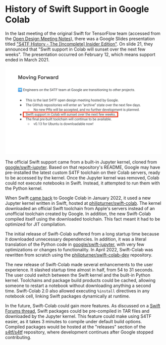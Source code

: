 # History of Swift Support in Google Colab

In the last meeting of the original Swift for TensorFlow team (accessed from the [Open Design Meeting Notes](https://docs.google.com/document/d/1Fm56p5rV1t2Euh6WLtBFKGqI43ozC3EIjReyLk-LCLU/edit)), there was a Google Slides presentation titled ["S4TF History - The [Incomplete] Insider Edition"](https://drive.google.com/file/d/1vxSIRq7KEmrFNAV_E0Wr7Pivn728Wcvs/view). On slide 21, they announced that "Swift support in Colab will sunset over the next few weeks". The presentation occurred on February 12, which means support ended in March 2021.


![Screenshot of the last official S4TF presentation, highlighting the statement indicating an end to Swift support on Colab](./ColabSupportSunsets.png)

The official Swift support came from a built-in Jupyter kernel, cloned from [google/swift-jupyter](https://github.com/google/swift-jupyter). Based on that repository's README, Google may have pre-installed the latest custom S4TF toolchain on their Colab servers, ready to be accessed by the kernel. Once the Jupyter kernel was removed, Colab could not execute notebooks in Swift. Instead, it attempted to run them with the Python kernel.

When Swift [came back](https://forums.swift.org/t/swift-for-tensorflow-resurrection-swift-running-on-colab-again/54158) to Google Colab in January 2022, it used a new Jupyter kernel written in Swift, hosted at [philipturner/swift-colab](https://github.com/philipturner/swift-colab). The kernel downloaded an official Swift toolchain from Apple's servers instead of an unofficial toolchain created by Google. In addition, the new Swift-Colab compiled itself using the downloaded toolchain. This fact meant it had to be optimized for JIT compilation.

The initial release of Swift-Colab suffered from a long startup time because it downloaded unnecessary dependencies. In addition, it was a literal translation of the Python code in [google/swift-jupyter](https://github.com/google/swift-jupyter), with very few optimizations or changes to functionality. In April 2022, Swift-Colab was rewritten from scratch using the [philipturner/swift-colab-dev](https://github.com/philipturner/swift-colab-dev) repository.

The new release of Swift-Colab made several enhancements to the user experience. It slashed startup time almost in half, from 54 to 31 seconds. The user could switch between the Swift kernel and the built-in Python kernel. Toolchains and package build products could be cached, allowing someone to restart a notebook without downloading anything a second time. Swift-Colab 2.0 also allowed executing `%install` directives in any notebook cell, linking Swift packages dynamically at runtime.

In the future, Swift-Colab could gain more features. As discussed on a [Swift Forums thread](https://forums.swift.org/t/violet-python-vm-written-in-swift/56945/7), Swift packages could be pre-compiled in TAR files and downloaded by the Jupyter kernel. This feature could make using S4TF easier, as it takes 3 minutes to compile under default build options. Compiled packages would be hosted at the "releases" section of the [s4tf/s4tf](https://github.com/s4tf/s4tf) repository, where development continues after Google stopped contributing.
